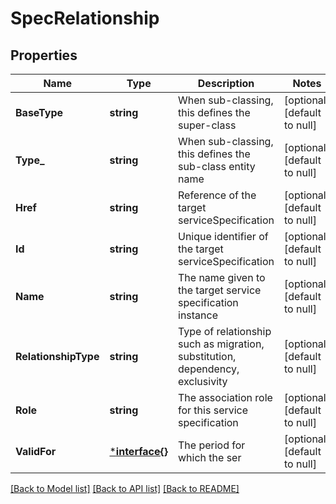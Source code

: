 # SpecRelationship

## Properties
Name | Type | Description | Notes
------------ | ------------- | ------------- | -------------
**BaseType** | **string** | When sub-classing, this defines the super-class | [optional] [default to null]
**Type_** | **string** | When sub-classing, this defines the sub-class entity name | [optional] [default to null]
**Href** | **string** | Reference of the target serviceSpecification | [optional] [default to null]
**Id** | **string** | Unique identifier of the target serviceSpecification | [optional] [default to null]
**Name** | **string** | The name given to the target service specification instance | [optional] [default to null]
**RelationshipType** | **string** | Type of relationship such as migration, substitution, dependency, exclusivity | [optional] [default to null]
**Role** | **string** | The association role for this service specification | [optional] [default to null]
**ValidFor** | [***interface{}**](interface{}.md) | The period for which the ser | [optional] [default to null]

[[Back to Model list]](../README.md#documentation-for-models) [[Back to API list]](../README.md#documentation-for-api-endpoints) [[Back to README]](../README.md)



